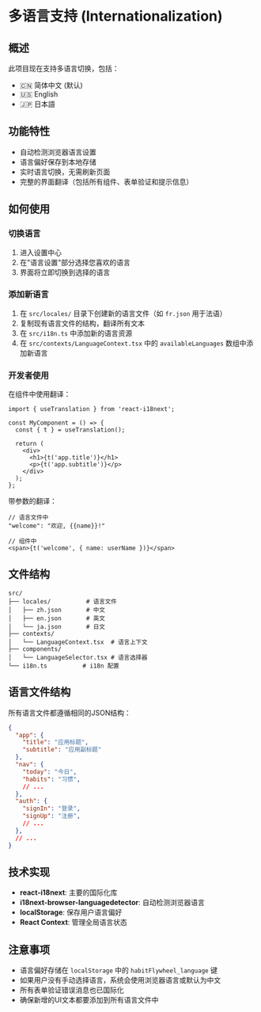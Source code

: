 # 多语言支持 (Internationalization)

## 概述

此项目现在支持多语言切换，包括：
- 🇨🇳 简体中文 (默认)
- 🇺🇸 English
- 🇯🇵 日本語

## 功能特性

- 自动检测浏览器语言设置
- 语言偏好保存到本地存储
- 实时语言切换，无需刷新页面
- 完整的界面翻译（包括所有组件、表单验证和提示信息）

## 如何使用

### 切换语言
1. 进入设置中心
2. 在"语言设置"部分选择您喜欢的语言
3. 界面将立即切换到选择的语言

### 添加新语言

1. 在 `src/locales/` 目录下创建新的语言文件（如 `fr.json` 用于法语）
2. 复制现有语言文件的结构，翻译所有文本
3. 在 `src/i18n.ts` 中添加新的语言资源
4. 在 `src/contexts/LanguageContext.tsx` 中的 `availableLanguages` 数组中添加新语言

### 开发者使用

在组件中使用翻译：

```tsx
import { useTranslation } from 'react-i18next';

const MyComponent = () => {
  const { t } = useTranslation();
  
  return (
    <div>
      <h1>{t('app.title')}</h1>
      <p>{t('app.subtitle')}</p>
    </div>
  );
};
```

带参数的翻译：

```tsx
// 语言文件中
"welcome": "欢迎, {{name}}!"

// 组件中
<span>{t('welcome', { name: userName })}</span>
```

## 文件结构

```
src/
├── locales/          # 语言文件
│   ├── zh.json       # 中文
│   ├── en.json       # 英文
│   └── ja.json       # 日文
├── contexts/
│   └── LanguageContext.tsx  # 语言上下文
├── components/
│   └── LanguageSelector.tsx # 语言选择器
└── i18n.ts          # i18n 配置
```

## 语言文件结构

所有语言文件都遵循相同的JSON结构：

```json
{
  "app": {
    "title": "应用标题",
    "subtitle": "应用副标题"
  },
  "nav": {
    "today": "今日",
    "habits": "习惯",
    // ...
  },
  "auth": {
    "signIn": "登录",
    "signUp": "注册",
    // ...
  },
  // ...
}
```

## 技术实现

- **react-i18next**: 主要的国际化库
- **i18next-browser-languagedetector**: 自动检测浏览器语言
- **localStorage**: 保存用户语言偏好
- **React Context**: 管理全局语言状态

## 注意事项

- 语言偏好存储在 `localStorage` 中的 `habitFlywheel_language` 键
- 如果用户没有手动选择语言，系统会使用浏览器语言或默认为中文
- 所有表单验证错误消息也已国际化
- 确保新增的UI文本都要添加到所有语言文件中
